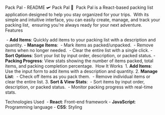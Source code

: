 Pack Pal - README
🛩️ Pack Pal 🧳
 Pack Pal is a React-based packing list application designed to help you stay organized for your trips.  With its simple and intuitive interface, you can easily create, manage, and track your packing list,  ensuring you're always ready for your next adventure. 
Features

 - **Add Items**: Quickly add items to your packing list with a description and quantity. - **Manage Items**:   - Mark items as packed/unpacked.   - Remove items when no longer needed.   - Clear the entire list with a single click. - **Sort Options**: Sort your list by input order, description, or packed status. - **Packing Progress**: View stats showing the number of items packed, total items, and packing completion percentage. 
How It Works
 1. **Add Items**: Use the input form to add items with a description and quantity. 2. **Manage List**:    - Check off items as you pack them.    - Remove individual items or clear the entire list. 3. **Sort & View Stats**:    - Sort items by input order, description, or packed status.    - Monitor packing progress with real-time stats. 

Technologies Used
 - **React**: Front-end framework - **JavaScript**: Programming language - **CSS**: Styling 
